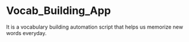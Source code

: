 # Vocab_Building_App
It is a vocabulary building automation script that helps us memorize new words everyday.
